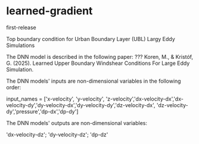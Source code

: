# learned-gradient
first-release

Top boundary condition for Urban Boundary Layer (UBL) Largy Eddy Simulations

The DNN model is described in the following paper: ???
Koren, M., & Kristóf, G. (2025). Learned Upper Boundary Windshear Conditions For Large Eddy Simulation. 

The DNN models' inputs are non-dimensional variables in the following order:

input_names = ['x-velocity', 'y-velocity', 'z-velocity','dx-velocity-dx','dx-velocity-dy','dy-velocity-dx','dy-velocity-dy','dz-velocity-dx', 'dz-velocity-dy','pressure','dp-dx','dp-dy']

The DNN models' outputs are non-dimensional variables:

'dx-velocity-dz';
'dy-velocity-dz';
'dp-dz'

